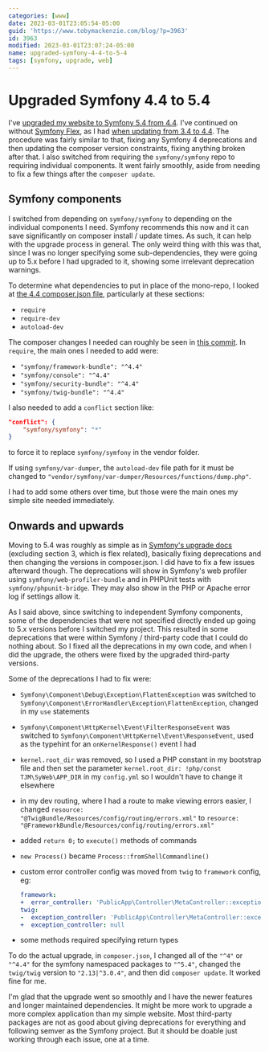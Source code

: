 ```yaml
---
categories: [www]
date: 2023-03-01T23:05:54-05:00
guid: 'https://www.tobymackenzie.com/blog/?p=3963'
id: 3963
modified: 2023-03-01T23:07:24-05:00
name: upgraded-symfony-4-4-to-5-4
tags: [symfony, upgrade, web]
---
```


Upgraded Symfony 4.4 to 5.4
===========================

I've [upgraded my website to Symfony 5.4 from 4.4](https://github.com/tobymackenzie/tobymackenzie.site/commit/5f37fc54ad23b99d9f7ab73e964a68ad53c6952c).  I've continued on without [Symfony Flex](https://symfony.com/doc/current/setup/flex.html), as I had [when updating from 3.4 to 4.4](/content/blog/2019/06/07/upgrade-symfony-3-to-4.md).  The procedure was fairly similar to that, fixing any Symfony 4 deprecations and then updating the composer version constraints, fixing anything broken after that.  I also switched from requiring the `symfony/symfony` repo to requiring individual components.  It went fairly smoothly, aside from needing to fix a few things after the `composer update`.

<!--more-->

Symfony components
--------

I switched from depending on `symfony/symfony` to depending on the individual components I need.  Symfony recommends this now and it can save significantly on composer install / update times.  As such, it can help with the upgrade process in general.	The only weird thing with this was that, since I was no longer specifying some sub-dependencies, they were going up to 5.x before I had upgraded to it, showing some irrelevant deprecation warnings.

To determine what dependencies to put in place of the mono-repo, I looked at [the 4.4 composer.json file](https://github.com/symfony/symfony/blob/4.4/composer.json), particularly at these sections:

- `require`
- `require-dev`
- `autoload-dev`

The composer changes I needed can roughly be seen in [this commit](https://github.com/tobymackenzie/tobymackenzie.site/commit/342e7f8d2b036e6494fa79cbbb5f574524003fdb).	In `require`, the main ones I needed to add were:

- `"symfony/framework-bundle": "^4.4"`
- `"symfony/console": "^4.4"`
- `"symfony/security-bundle": "^4.4"`
- `"symfony/twig-bundle": "^4.4"`

I also needed to add a `conflict` section like:

``` json
"conflict": {
	"symfony/symfony": "*"
}
```

to force it to replace `symfony/symfony` in the vendor folder.

If using `symfony/var-dumper`, the `autoload-dev` file path for it must be changed to `"vendor/symfony/var-dumper/Resources/functions/dump.php"`.

I had to add some others over time, but those were the main ones my simple site needed immediately.

Onwards and upwards
-----

Moving to 5.4 was roughly as simple as in [Symfony's upgrade docs](https://symfony.com/doc/4.4/setup/upgrade_major.html) (excluding section 3, which is flex related), basically fixing deprecations and then changing the versions in composer.json.  I did have to fix a few issues afterward though.  The deprecations will show in Symfony's web profiler using `symfony/web-profiler-bundle` and in PHPUnit tests with `symfony/phpunit-bridge`.  They may also show in the PHP or Apache error log if settings allow it.

As I said above, since switching to independent Symfony components, some of the dependencies that were not specified directly ended up going to 5.x versions before I switched my project.  This resulted in some deprecations that were within Symfony / third-party code that I could do nothing about.  So I fixed all the deprecations in my own code, and when I did the upgrade, the others were fixed by the upgraded third-party versions.

Some of the deprecations I had to fix were:

- `Symfony\Component\Debug\Exception\FlattenException` was switched to `Symfony\Component\ErrorHandler\Exception\FlattenException`, changed in my `use` statements
- `Symfony\Component\HttpKernel\Event\FilterResponseEvent` was switched to `Symfony\Component\HttpKernel\Event\ResponseEvent`, used as the typehint for an `onKernelResponse()` event I had
- `kernel.root_dir` was removed, so I used a PHP constant in my bootstrap file and then set the parameter `kernel.root_dir: !php/const TJM\SyWeb\APP_DIR` in my `config.yml` so I wouldn't have to change it elsewhere
- in my dev routing, where I had a route to make viewing errors easier, I changed `resource: "@TwigBundle/Resources/config/routing/errors.xml"` to `resource: "@FrameworkBundle/Resources/config/routing/errors.xml"`
- added `return 0;` to `execute()` methods of commands
- `new Process()` became `Process::fromShellCommandline()`
- custom error controller config was moved from `twig` to `framework` config, eg:

	``` yaml
	framework:
	+  error_controller: 'PublicApp\Controller\MetaController::exceptionAction'
	twig:
	-  exception_controller: 'PublicApp\Controller\MetaController::exceptionAction'
	+  exception_controller: null
	```

- some methods required specifying return types

To do the actual upgrade, in `composer.json`, I changed all of the `"^4"` or `"^4.4"` for the symfony namespaced packages to `"^5.4"`, changed the `twig/twig` version to `"2.13|^3.0.4"`, and then did `composer update`.  It worked fine for me.

I'm glad that the upgrade went so smoothly and I have the newer features and longer maintained dependencies.  It might be more work to upgrade a more complex application than my simple website.  Most third-party packages are not as good about giving deprecations for everything and following semver as the Symfony project.  But it should be doable just working through each issue, one at a time.

